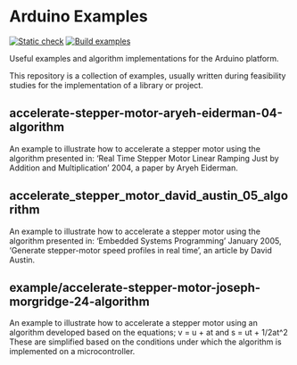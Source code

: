 # Arduino Examples

[![Static check](https://github.com/jo3-tech/jm_arduino_examples/actions/workflows/static-check.yaml/badge.svg)](https://github.com/jo3-tech/jm_arduino_examples/actions/workflows/static-check.yaml) [![Build examples](https://github.com/jo3-tech/jm_arduino_examples/actions/workflows/build-examples.yaml/badge.svg)](https://github.com/jo3-tech/jm_arduino_examples/actions/workflows/build-examples.yaml)

Useful examples and algorithm implementations for the Arduino platform.

This repository is a collection of examples, usually written during feasibility studies for the implementation of a library or project.

## accelerate-stepper-motor-aryeh-eiderman-04-algorithm

An example to illustrate how to accelerate a stepper motor using the algorithm presented in:
‘Real Time Stepper Motor Linear Ramping Just by Addition and Multiplication’ 2004, a paper by Aryeh Eiderman.

## accelerate_stepper_motor_david_austin_05_algorithm

An example to illustrate how to accelerate a stepper motor using the algorithm presented in:
‘Embedded Systems Programming’ January 2005, ‘Generate stepper-motor speed profiles in real time’, an article by David Austin.

## example/accelerate-stepper-motor-joseph-morgridge-24-algorithm

An example to illustrate how to accelerate a stepper motor using an algorithm developed based on the equations;
v = u + at and s = ut + 1/2at^2
These are simplified based on the conditions under which the algorithm is implemented on a microcontroller.
